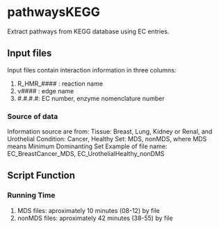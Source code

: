 # pathwaysKEGG
Extract pathways from KEGG database using EC entries. 

## Input files
Input files contain interaction information in three columns: 
1. R_HMR_#### : reaction name
2. v#### : edge name
3. #.#.#.#: EC number, enzyme nomenclature number
### Source of data
Information source are from: 
Tissue: Breast, Lung, Kidney or Renal, and Urothelial
Condition: Cancer, Healthy
Set: MDS, nonMDS, where MDS means Minimum Dominanting Set
Example of file name: EC_BreastCancer_MDS, EC_UrothelialHealthy_nonDMS
## Script Function

### Running Time
1. MDS files: aproximately 10 minutes (08-12) by file
2. nonMDS files: aproximately 42 minutes (38-55) by file
